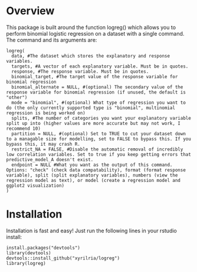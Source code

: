 # Overview

This package is built around the function logreg() which allows you to perform binomial logistic regression on a dataset with a single command. The command and its arguments are:

```{r}
logreg(
  data, #The dataset which stores the explanatory and response variables.
  targets, #A vector of each explanatory variable. Must be in quotes.
  response, #The response variable. Must be in quotes.
  binomial_target, #The target value of the response variable for binomial regression
  binomial_alternate = NULL, #(optional) The secondary value of the response variable for binomial regression (if unused, the default is "other")
  mode = "binomial", #(optional) What type of regression you want to do (the only currently supported type is "binomial", multinomial regression is being worked on)
  splits, #The number of categories you want your explanatory variable split up into (higher values are more accurate but may not work, I recommend 10)
  partition = NULL, #(optional) Set to TRUE to cut your dataset down to a managable size for modelling, set to FALSE to bypass this. If you bypass this, it may crash R.
  restrict_NA = FALSE, #Disable the automatic removal of incredibly low correlation variables. Set to true if you keep getting errors that predictive_model_A doesn't exist.
  endpoint = NULL #What you want as the output of this command. Options: "check" (check data compatability), format (format response variable), split (split explanatory variables), numbers (view the regression model as text), or model (create a regression model and ggplot2 visualization)
)
```

# Installation

Installation is fast and easy! Just run the following lines in your rstudio install:

```{r}
install.packages("devtools")
library(devtools)
devtools::install_github("xyrilria/logreg")
library(logreg)
```
